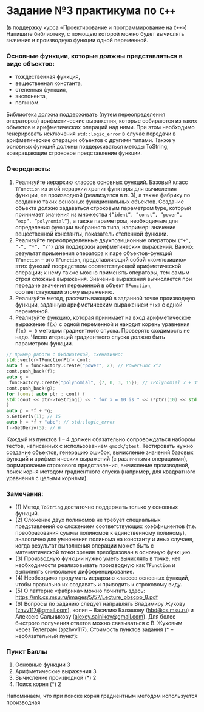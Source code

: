 # Задание №3 практикума по ```С++```
(в поддержку курса «Проектирование и программирование на ```С++```»)
Напишите библиотеку, с помощью которой можно будет вычислять значения и производную функции
одной переменной. 
### Основные функции, которые должны представляться в виде объектов:
- тождественная функция,
- вещественная константа,
- степенная функция,
- экспонента,
- полином.

Библиотека должна поддерживать (путем переопределения операторов) арифметические выражения,
которые собираются из таких объектов и арифметических операций над ними. При этом необходимо
генерировать исключения ```std::logic_error``` в случае передачи в арифметические операции объектов с
другими типами. Также у основных функций должны поддерживаться методы ToString, возвращающие
строковое представление функции.
### Очередность:
1. Реализуйте иерархию классов основных функций. Базовый класс ```TFunction``` из этой иерархии хранит
функторы для вычисления функции, ее производной (реализуется в п. 3), а также фабрику по созданию таких
основных функциональных объектов. Создание объекта должно задаваться строковым параметром type,
который принимает значения из множества ```{”ident”, ”const”, ”power”, ”exp”, ”polynomial”}```, а
также параметром, необходимым для определения функции выбранного типа, например: значение
вещественной константы, показатель степенной функции.
2. Реализуйте переопределенные двухпозиционные операторы ```(“+”, “-“, “*”, “/”)``` для поддержки
арифметических выражений.
Важно: результат применения оператора к паре объектов-функций ```TFunction``` – это ```TFunction```,
представляющий собой «композицию» этих функций посредством соответствующей арифметической
операции; к нему также можно применять операторы, тем самым строя сложные выражения. Значение
выражения вычисляется при передаче значения переменной в объект ```TFunction```, соответствующий этому
выражению.
3. Реализуйте метод, рассчитывающий в заданной точке производную функции, заданную арифметическим
выражением ```f(x)``` с одной переменной.
4. Реализуйте функцию, которая принимает на вход арифметическое выражение ```f(x)``` с одной переменной и
находит корень уравнения ```f(x) = 0``` методом градиентного спуска. Проверять сходимость не надо. Число
итераций градиентного спуска должно быть параметром функции.
```cpp
// пример работы с библиотекой, схематично:
std::vector<TFunctionPtr> cont;
auto f = funcFactory.Create("power", 2); // PowerFunc x^2
cont.push_back(f);
auto g =
 funcFactory.Create("polynomial", {7, 0, 3, 15}); // TPolynomial 7 + 3*x^2 + 15*x^3
cont.push_back(g);
for (const auto ptr : cont) {
std::cout << ptr->ToString() << " for x = 10 is " << (*ptr)(10) << std::endl;
}
auto p = *f + *g;
p.GetDeriv(1); // 15
auto h = *f + "abc"; // std::logic_error
f->GetDeriv(3); // 6
```
Каждый из пунктов 1 – 4 должен обязательно сопровождаться набором тестов, написанных с
использованием ```gmock/gtest```. Тестировать нужно создание объектов, генерацию ошибок, вычисление
значений базовых функций и арифметических выражений (с различными операциями), формирование
строкового представления, вычисление производной, поиск корня методом градиентного спуска
(например, для квадратного уравнения с целыми корнями).
### Замечания:
- (1) Метод ```ToString``` достаточно поддержать только у основных функций.
- (2) Сложение двух полиномов не требует специальных представлений со сложением соответствующих
коэффициентов (т.е. преобразования суммы полиномов к единственному полиному), аналогично
для умножения полинома на константу и иных случаев, когда результат выполнения операции может
быть с математической точки зрения преобразован в основную функцию.
- (3) Производную функции нужно уметь вычислять в точке, нет необходимости реализовывать
производную как ```TFunction``` и выполнять символьное дифференцирование.
- (4) Необходимо продумать иерархию классов основных функций, чтобы правильно их создавать и
приводить к строковому виду.
- (5) О паттерне «фабрика» можно почитать здесь:
https://mk.cs.msu.ru/images/5/57/Lecture_pbscpp_8.pdf
- (6) Вопросы по заданию следует направлять Владимиру Жукову (zhvv117@gmail.com), копия – Василию
Балашову (hbd@cs.msu.ru) и Алексею Сальникову (alexey.salnikov@gmail.com). Для более быстрого
получения ответов можно связываться с В. Жуковым через Телеграм (@zhvv117).
Стоимость пунктов задания (* – необязательный пункт):
### Пункт Баллы
1. Основные функции 3
2. Арифметические выражения 3
3. Вычисление производной (*) 2
4. Поиск корня (*) 2

Напоминаем, что при поиске корня градиентным методом используется производная